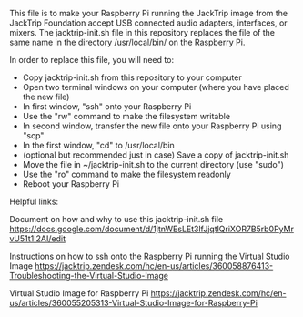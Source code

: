 This file is to make your Raspberry Pi running the JackTrip image from the
JackTrip Foundation accept USB connected audio adapters, interfaces, or mixers.
The jacktrip-init.sh file in this repository replaces the file of the same name
in the directory /usr/local/bin/ on the Raspberry Pi.

In order to replace this file, you will need to:
* Copy jacktrip-init.sh from this repository to your computer
* Open two terminal windows on your computer (where you have placed the new file)
* In first window, "ssh" onto your Raspberry Pi
* Use the "rw" command to make the filesystem writable
* In second window, transfer the new file onto your Raspberry Pi using "scp"
* In the first window, "cd" to /usr/local/bin
* (optional but recommended just in case) Save a copy of jacktrip-init.sh
* Move the file in ~/jacktrip-init.sh to the current directory (use "sudo")
* Use the "ro" command to make the filesystem readonly
* Reboot your Raspberry Pi

Helpful links:

Document on how and why to use this jacktrip-init.sh file
https://docs.google.com/document/d/1jtnWEsLEt3lfJjqtlQriXOR7B5rb0PyMrvU51t1I2AI/edit

Instructions on how to ssh onto the Raspberry Pi running the Virtual Studio Image
https://jacktrip.zendesk.com/hc/en-us/articles/360058876413-Troubleshooting-the-Virtual-Studio-Image

Virtual Studio Image for Raspberry Pi
https://jacktrip.zendesk.com/hc/en-us/articles/360055205313-Virtual-Studio-Image-for-Raspberry-Pi
